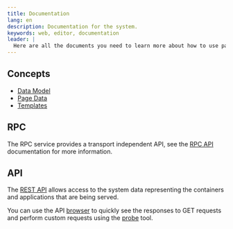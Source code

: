 ```yaml
---
title: Documentation
lang: en
description: Documentation for the system.
keywords: web, editor, documentation
leader: |
  Here are all the documents you need to learn more about how to use pageloop.
---
```


## Concepts

* [Data Model](/docs/data-model/)
* [Page Data](/docs/page-data/)
* [Templates](/docs/templates/)

## RPC

The RPC service provides a transport independent API, see the [RPC API](/docs/rpc/) documentation for more information.

## API

The [REST API](/docs/api/) allows access to the system data representing the containers and applications that are being served.

You can use the API [browser](/tools/api/browser/) to quickly see the responses to GET requests and perform custom requests using the [probe](/tools/api/probe/) tool.

